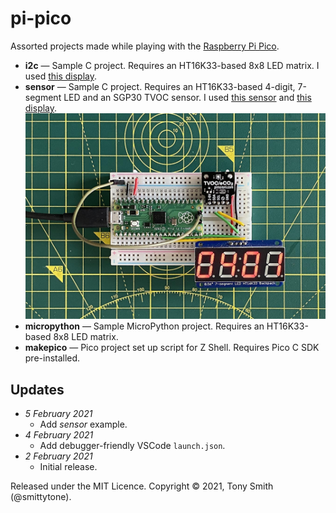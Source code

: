 # pi-pico

Assorted projects made while playing with the [Raspberry Pi Pico](https://www.raspberrypi.org/documentation/pico/getting-started/).

* **i2c** — Sample C project. Requires an HT16K33-based 8x8 LED matrix. I used [this display](https://www.adafruit.com/product/1049).
* **sensor** — Sample C project. Requires an HT16K33-based 4-digit, 7-segment LED and an SGP30 TVOC sensor. I used [this sensor](https://shop.pimoroni.com/products/sgp30-air-quality-sensor-breakout) and [this display](https://www.adafruit.com/product/878).<br /><img src="images/sensor.jpg" width="800" />
* **micropython** — Sample MicroPython project. Requires an HT16K33-based 8x8 LED matrix.
* **makepico** — Pico project set up script for Z Shell. Requires Pico C SDK pre-installed.


## Updates ##

- *5 February 2021*
    - Add *sensor* example.
- *4 February 2021*
    - Add debugger-friendly VSCode `launch.json`.
- *2 February 2021*
    - Initial release.

Released under the MIT Licence. Copyright © 2021, Tony Smith (@smittytone).